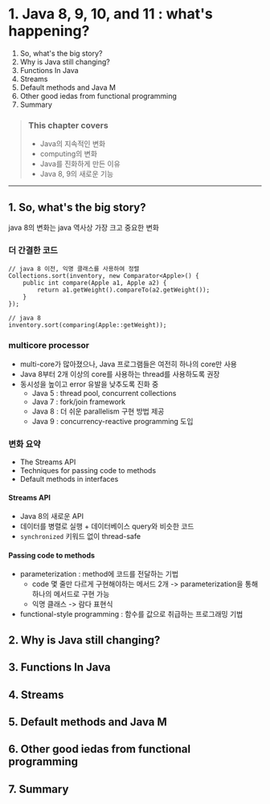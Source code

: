 # 1. Java 8, 9, 10, and 11 : what's happening?

1. So, what's the big story?
2. Why is Java still changing?
3. Functions In Java
4. Streams
5. Default methods and Java M
6. Other good iedas from functional programming
7. Summary

> ### This chapter covers
> - Java의 지속적인 변화
> - computing의 변화
> - Java를 진화하게 만든 이유
> - Java 8, 9의 새로운 기능

---

## 1. So, what's the big story?

java 8의 변화는 java 역사상 가장 크고 중요한 변화

### 더 간결한 코드

````
// java 8 이전, 익명 클래스를 사용하여 정렬
Collections.sort(inventory, new Comparator<Apple>() {
    public int compare(Apple a1, Apple a2) {
        return a1.getWeight().compareTo(a2.getWeight());
    }
});

// java 8
inventory.sort(comparing(Apple::getWeight));
````

### multicore processor

- multi-core가 많아졌으나, Java 프로그램들은 여전히 하나의 core만 사용
- Java 8부터 2개 이상의 core를 사용하는 thread를 사용하도록 권장
- 동시성을 높이고 error 유발을 낮추도록 진화 중
    - Java 5 : thread pool, concurrent collections
    - Java 7 : fork/join framework
    - Java 8 : 더 쉬운 parallelism 구현 방법 제공
    - Java 9 : concurrency-reactive programming 도입

### 변화 요약

- The Streams API
- Techniques for passing code to methods
- Default methods in interfaces

#### Streams API

- Java 8의 새로운 API
- 데이터를 병렬로 실행 + 데이터베이스 query와 비슷한 코드
- `synchronized` 키워드 없이 thread-safe

#### Passing code to methods

- parameterization : method에 코드를 전달하는 기법
    - code 몇 줄만 다르게 구현해야하는 메서드 2개 -> parameterization을 통해 하나의 메서드로 구현 가능
    - 익명 클래스 -> 람다 표현식
- functional-style programming : 함수를 값으로 취급하는 프로그래밍 기법
    
## 2. Why is Java still changing?

## 3. Functions In Java

## 4. Streams

## 5. Default methods and Java M

## 6. Other good iedas from functional programming

## 7. Summary


